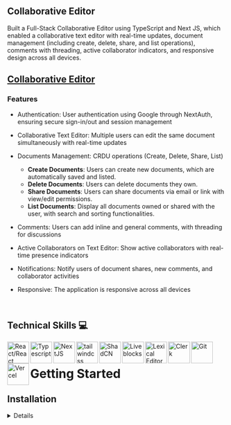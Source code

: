 ## Collaborative Editor

<p>
Built a Full-Stack Collaborative Editor using TypeScript and Next JS, which enabled a collaborative text editor with real-time updates, document management (including create, delete, share, and list operations), comments with threading, active collaborator indicators, and responsive design across all devices.
</p>

## [Collaborative Editor](https://collaborative-editor-ce.vercel.app)

### Features

- Authentication: User authentication using Google through NextAuth, ensuring secure sign-in/out and session management

- Collaborative Text Editor: Multiple users can edit the same document simultaneously with real-time updates

- Documents Management: CRDU operations (Create, Delete, Share, List)

  - **Create Documents**: Users can create new documents, which are automatically saved and listed.
  - **Delete Documents**: Users can delete documents they own.
  - **Share Documents**: Users can share documents via email or link with view/edit permissions.
  - **List Documents**: Display all documents owned or shared with the user, with search and sorting functionalities.

- Comments: Users can add inline and general comments, with threading for discussions

- Active Collaborators on Text Editor: Show active collaborators with real-time presence indicators

- Notifications: Notify users of document shares, new comments, and collaborator activities

- Responsive: The application is responsive across all devices

<br />

## Technical Skills 💻

<img align="left" alt="React/React Native" height="50px" src="https://cdn.svgporn.com/logos/react.svg" /><img align="left" alt="Typescript" height="50px" src="https://cdn.svgporn.com/logos/typescript-icon.svg" /><img align="left" alt="NextJS" height="50px" src="https://cdn.svgporn.com/logos/nextjs-icon.svg" /><img align="left" alt="tailwindcss" height="50px" src="https://cdn.svgporn.com/logos/tailwindcss-icon.svg" /><img align="left" alt="ShadCN" height="50px" src="https://avatars.githubusercontent.com/u/139895814?s=280&v=4" /><img align="left" alt="Liveblocks" height="50px" src="https://pbs.twimg.com/profile_images/1623982338630733826/_dFRCa3T_400x400.png" /><img align="left" alt="Lexical Editor" height="50px" src="https://seeklogo.com/images/L/lexical-icon-logo-270F9AECD6-seeklogo.com.png" /><img align="left" alt="Clerk" height="50px" src="https://uploads.productlane.com/7254258eb34a7b4626b86f0fbd4c1ed6.png" /><img align="left" alt="Git" height="50px" src="https://cdn.svgporn.com/logos/git-icon.svg" /><img align="left" alt="Vercel" height="50px" src="https://cdn.svgporn.com/logos/vercel-icon.svg" />

<br />

# Getting Started

## Installation

<details>
1. Open Terminal.

2. Change the current working directory to the location where you want the cloned directory.

3. Clone the repository: `git clone https://github.com/jhwa426/Collaborative-Editor`

4. Navigate to the project directory: `cd collaborative-editor`

5. Install the dependencies: `npm install`

6. Set Up Environment Variables

Create a new file named `.env.local` in the root of your project and add the following content:

```env
#Clerk
NEXT_PUBLIC_CLERK_PUBLISHABLE_KEY=
CLERK_SECRET_KEY=
NEXT_PUBLIC_CLERK_SIGN_IN_URL=/sign-in
NEXT_PUBLIC_CLERK_SIGN_UP_URL=/sign-up

#Liveblocks
NEXT_PUBLIC_LIVEBLOCKS_PUBLIC_KEY=
LIVEBLOCKS_SECRET_KEY=
```

**Running the Project**

```bash
npm run dev
```

Open [http://localhost:3000](http://localhost:3000) in your browser to view the project.

7. Open your browser and visit: `http://localhost:3000`
</details>
